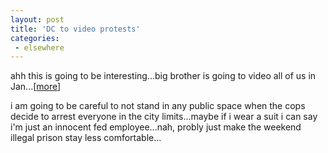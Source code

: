 ```yaml
---
layout: post
title: 'DC to video protests'
categories:
 - elsewhere
---
```


ahh this is going to be interesting...big brother is going to video all of us in Jan...[<a href="http://www.washtimes.com/metro/20021220-26599592.htm">more</a>]



i am going to be careful to not stand in any public space when the cops decide to arrest everyone in the city limits...maybe if i wear a suit i can say i'm just an innocent fed employee...nah, probly just make the weekend illegal prison stay less comfortable...



